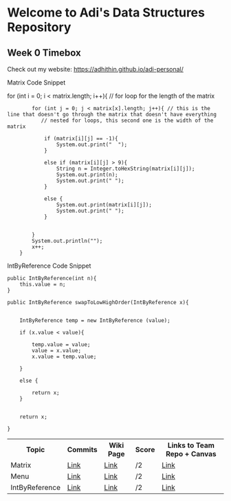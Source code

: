 # Welcome to Adi's Data Structures Repository 
## Week 0 Timebox 

Check out my website: 
https://adhithin.github.io/adi-personal/

Matrix Code Snippet

for (int i = 0; i < matrix.length; i++){ // for loop for the length of the matrix

            for (int j = 0; j < matrix[x].length; j++){ // this is the line that doesn't go through the matrix that doesn't have everything
               // nested for loops, this second one is the width of the matrix

                if (matrix[i][j] == -1){
                    System.out.print("  ");
                }

                else if (matrix[i][j] > 9){
                    String n = Integer.toHexString(matrix[i][j]);
                    System.out.print(n);
                    System.out.print(" ");
                }

                else {
                    System.out.print(matrix[i][j]);
                    System.out.print(" ");
                }


            }
            System.out.println("");
            x++;
        }

IntByReference Code Snippet


    public IntByReference(int n){
        this.value = n;
    }

    public IntByReference swapToLowHighOrder(IntByReference x){


        IntByReference temp = new IntByReference (value);

        if (x.value < value){

            temp.value = value;
            value = x.value;
            x.value = temp.value;

        }

        else {

            return x;
        }


        return x;

    }


<table>
  <tr>
    <th> Topic  </th>
    <th> Commits </th>
    <th> Wiki Page </th>
    <th> Score </th>
    <th> Links to Team Repo + Canvas </th>
  </tr>
  
   <tr>
    <td> Matrix </td>
    <td> <a href="https://github.com/adhithin/adi-personal/commits/main/Matrix.java"> Link </a> </td>
     <td> <a href="https://github.com/adhithin/adi-personal/wiki/Week-1-Challenges"> Link </a> </td>
    <td> /2 </td>
    <td> <a href="https://github.com/adhithin/honeycomb"> Link </a> </td>
  </tr>
  
   <tr>
    <td> Menu </td>
    <td> <a href="https://github.com/adhithin/adi-personal/commits/main/Matrix.java"> Link </a> </td>
    <td> <a href="https://github.com/adhithin/adi-personal/wiki/Week-1-Challenges"> Link </a> </td>
    <td> /2 </td>
    <td> <a href="https://github.com/adhithin/honeycomb"> Link </a> </td>
  </tr>
  
   <tr>
    <td> IntByReference </td>
    <td> <a href="https://github.com/adhithin/adi-personal/commits/main/IntByReference.java"> Link </a> </td>
    <td> <a href="https://github.com/adhithin/adi-personal/wiki/Week-1-Challenges"> Link </a> </td>
    <td> /2 </td>
    <td> <a href="https://github.com/adhithin/honeycomb"> Link </a> </td>
  </tr>
  
  
</table>



